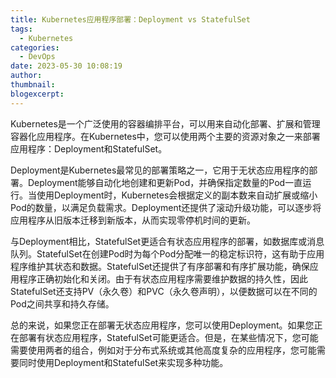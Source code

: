 ```yaml
---
title: Kubernetes应用程序部署：Deployment vs StatefulSet
tags:
  - Kubernetes
categories:
  - DevOps
date: 2023-05-30 10:08:19
author:
thumbnail:
blogexcerpt:
---
```

Kubernetes是一个广泛使用的容器编排平台，可以用来自动化部署、扩展和管理容器化应用程序。在Kubernetes中，您可以使用两个主要的资源对象之一来部署应用程序：Deployment和StatefulSet。

Deployment是Kubernetes最常见的部署策略之一，它用于无状态应用程序的部署。Deployment能够自动化地创建和更新Pod，并确保指定数量的Pod一直运行。当使用Deployment时，Kubernetes会根据定义的副本数来自动扩展或缩小Pod的数量，以满足负载需求。Deployment还提供了滚动升级功能，可以逐步将应用程序从旧版本迁移到新版本，从而实现零停机时间的更新。

与Deployment相比，StatefulSet更适合有状态应用程序的部署，如数据库或消息队列。StatefulSet在创建Pod时为每个Pod分配唯一的稳定标识符，这有助于应用程序维护其状态和数据。StatefulSet还提供了有序部署和有序扩展功能，确保应用程序正确初始化和关闭。由于有状态应用程序需要维护数据的持久性，因此StatefulSet还支持PV（永久卷）和PVC（永久卷声明），以便数据可以在不同的Pod之间共享和持久存储。

总的来说，如果您正在部署无状态应用程序，您可以使用Deployment。如果您正在部署有状态应用程序，StatefulSet可能更适合。但是，在某些情况下，您可能需要使用两者的组合，例如对于分布式系统或其他高度复杂的应用程序，您可能需要同时使用Deployment和StatefulSet来实现多种功能。
